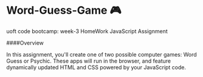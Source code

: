 # Word-Guess-Game :video_game:
uoft code bootcamp: week-3 HomeWork
JavaScript Assignment


####Overview

In this assignment, you'll create one of two possible computer games: Word Guess or Psychic. These apps will run in the browser, and feature dynamically updated HTML and CSS powered by your JavaScript code.


